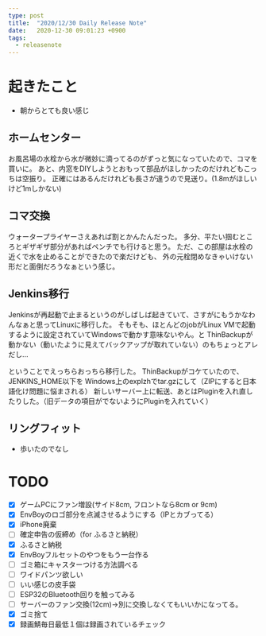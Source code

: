 ```yaml
---
type: post
title:  "2020/12/30 Daily Release Note"
date:   2020-12-30 09:01:23 +0900
tags:
  - releasenote
---
```

# 起きたこと

* 朝からとても良い感じ

## ホームセンター

お風呂場の水栓から水が微妙に滴ってるのがずっと気になっていたので、コマを買いに。
あと、内窓をDIYしようとおもって部品がほしかったのだけれどもこっちは空振り。
正確にはあるんだけれども長さが違うので見送り。(1.8mがほしいけど1mしかない)

## コマ交換

ウォータープライヤーさえあれば割とかんたんだった。
多分、平たい掴むところとギザギザ部分があればペンチでも行けると思う。
ただ、この部屋は水栓の近くで水を止めることができたので楽だけども、
外の元栓閉めなきゃいけない形だと面倒だろうなぁという感じ。

## Jenkins移行

Jenkinsが再起動で止まるというのがしばしば起きていて、さすがにもうかなわんなぁと思ってLinuxに移行した。
そもそも、ほとんどのjobがLinux VMで起動するように設定されていてWindowsで動かす意味ないやん。と
ThinBackupが動かない（動いたように見えてバックアップが取れていない）のもちょっとアレだし…

ということでえっちらおっちら移行した。
ThinBackupがコケていたので、JENKINS_HOME以下を Windows上のexplzhでtar.gzにして（ZIPにすると日本語化け問題に悩まされる）
新しいサーバー上に転送、あとはPluginを入れ直したりした。（旧データの項目がでないようにPluginを入れていく）

## リングフィット

* 歩いたのでなし

# TODO 

- [x] ゲームPCにファン増設(サイド8cm, フロントなら8cm or 9cm)
- [x] EnvBoyのロゴ部分を点滅させるようにする（IPとカブってる）
- [x] iPhone廃棄
- [ ] 確定申告の仮締め（for ふるさと納税）
- [x] ふるさと納税
- [x] EnvBoyフルセットのやつをもう一台作る
- [ ] ゴミ箱にキャスターつける方法調べる
- [ ] ワイドパンツ欲しい
- [ ] いい感じの皮手袋
- [ ] ESP32のBluetooth回りを触ってみる
- [ ] サーバーのファン交換(12cm)→別に交換しなくてもいいかになってる。
- [x] ゴミ捨て
- [x] 録画鯖毎日最低１個は録画されているチェック